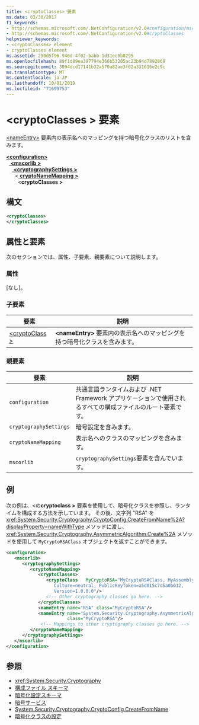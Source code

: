 ```yaml
---
title: <cryptoClasses> 要素
ms.date: 03/30/2017
f1_keywords:
- http://schemas.microsoft.com/.NetConfiguration/v2.0#configuration/mscorlib/cryptographySettings/cryptoNameMapping/cryptoClasses
- http://schemas.microsoft.com/.NetConfiguration/v2.0#cryptoClasses
helpviewer_keywords:
- <cryptoClasses> element
- cryptoClasses element
ms.assetid: 290d5f96-946d-4f02-babb-1d31ec0b8295
ms.openlocfilehash: 89f1d89ea397794e366b53205ac23b94d7892869
ms.sourcegitcommit: 3094dcd17141b32a570a82ae3f62a331616e2c9c
ms.translationtype: MT
ms.contentlocale: ja-JP
ms.lasthandoff: 10/01/2019
ms.locfileid: "71699753"
---
```

# <a name="cryptoclasses-element"></a>\<cryptoClasses > 要素
[\<nameEntry>](nameentry-element.md) 要素内の表示名へのマッピングを持つ暗号化クラスのリストを含みます。  
  
[ **\<configuration>** ](../configuration-element.md)  
&nbsp;&nbsp;[ **\<mscorlib >** ](mscorlib-element-for-cryptography-settings.md)  
&nbsp;&nbsp;&nbsp;&nbsp;[ **\<cryptographySettings >** ](cryptographysettings-element.md)  
&nbsp;&nbsp;&nbsp;&nbsp;&nbsp;&nbsp;\<[ **cryptoNameMapping >** ](cryptonamemapping-element.md)  
&nbsp;&nbsp;&nbsp;&nbsp;&nbsp;&nbsp;&nbsp;&nbsp;\<**cryptoClasses >**  
  
## <a name="syntax"></a>構文  
  
```xml  
<cryptoClasses>   
</cryptoClasses>  
```  
  
## <a name="attributes-and-elements"></a>属性と要素  
 次のセクションでは、属性、子要素、親要素について説明します。  
  
### <a name="attributes"></a>属性  
 [なし]。  
  
### <a name="child-elements"></a>子要素  
  
|要素|説明|  
|-------------|-----------------|  
|[\<cryptoClass >](cryptoclass-element.md)|**\<nameEntry>** 要素内の表示名へのマッピングを持つ暗号化クラスを含みます。|  
  
### <a name="parent-elements"></a>親要素  
  
|要素|説明|  
|-------------|-----------------|  
|`configuration`|共通言語ランタイムおよび .NET Framework アプリケーションで使用されるすべての構成ファイルのルート要素です。|  
|`cryptographySettings`|暗号設定を含みます。|  
|`cryptoNameMapping`|表示名へのクラスのマッピングを含みます。|  
|`mscorlib`|`cryptographySettings`要素を含んでいます。|  
  
## <a name="example"></a>例  
 次の例は、\<の**cryptoclass >** 要素を使用して、暗号化クラスを参照し、ランタイムを構成する方法を示しています。 その後、文字列 "RSA" を <xref:System.Security.Cryptography.CryptoConfig.CreateFromName%2A?displayProperty=nameWithType> メソッドに渡し、<xref:System.Security.Cryptography.AsymmetricAlgorithm.Create%2A> メソッドを使用して `MyCryptoRSAClass` オブジェクトを返すことができます。  
  
```xml  
<configuration>  
   <mscorlib>  
      <cryptographySettings>  
         <cryptoNameMapping>  
            <cryptoClasses>  
               <cryptoClass   MyCryptoRSA="MyCryptoRSAClass, MyAssembly  
                  Culture=neutral, PublicKeyToken=a5d015c7d5a0b012,  
                  Version=1.0.0.0"/>  
               <!-- Other cryptography classes go here. -->  
            </cryptoClasses>  
            <nameEntry name="RSA" class="MyCryptoRSA"/>  
            <nameEntry name="System.Security.Cryptography.AsymmetricAlgorithm"  
                       class="MyCryptoRSA"/>  
             <!-- Mappings to other cryptography classes go here. -->  
         </cryptoNameMapping>  
      </cryptographySettings>  
   </mscorlib>  
</configuration>  
```  
  
## <a name="see-also"></a>参照

- <xref:System.Security.Cryptography>
- [構成ファイル スキーマ](../index.md)
- [暗号化設定スキーマ](index.md)
- [暗号サービス](../../../../standard/security/cryptographic-services.md)
- [System.Security.Cryptography.CryptoConfig.CreateFromName](Overload:System.Security.Cryptography.CryptoConfig.CreateFromName)
- [暗号化クラスの設定](../../configure-cryptography-classes.md)
